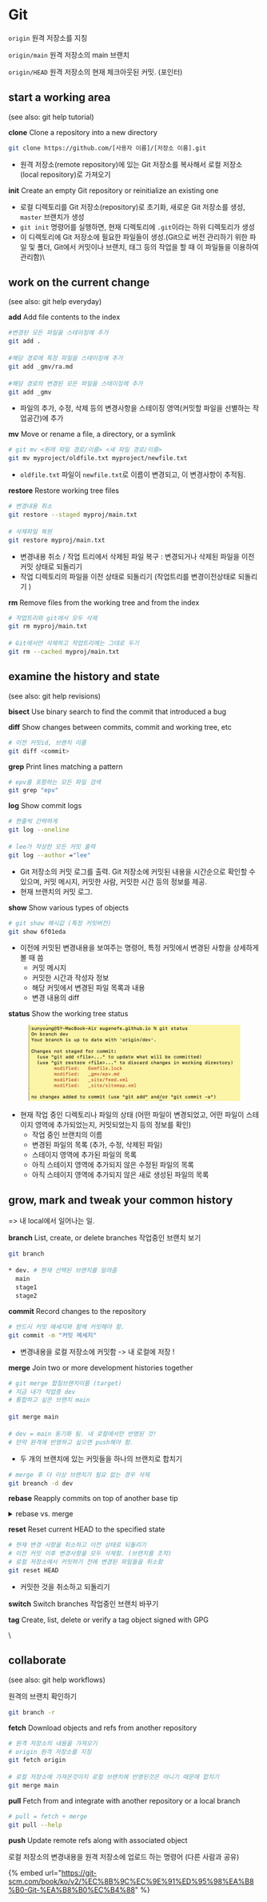 # Git

`origin` 원격 저장소를 지칭

`origin/main` 원격 저장소의 main 브랜치&#x20;

`origin/HEAD` 원격 저장소의 현재 체크아웃된 커밋. (포인터)



## start a working area&#x20;

(see also: git help tutorial)

&#x20;  **clone**     Clone a repository into a new directory&#x20;

```bash
git clone https://github.com/[사용자 이름]/[저장소 이름].git
```

* 원격 저장소(remote repository)에 있는 Git 저장소를 복사해서 로컬 저장소(local repository)로 가져오기&#x20;



&#x20;  **init**      Create an empty Git repository or reinitialize an existing one

* 로컬 디렉토리를 Git 저장소(repository)로 초기화, 새로운 Git 저장소를 생성,  `master` 브랜치가 생성
* `git init` 명령어를 실행하면, 현재 디렉토리에 `.git`이라는 하위 디렉토리가 생성
* &#x20;이 디렉토리에 Git 저장소에 필요한 파일들이 생성.(Git으로 버전 관리하기 위한 파일 및 폴더, Git에서 커밋이나 브랜치, 태그 등의 작업을 할 때 이 파일들을 이용하여 관리함)\




## work on the current change&#x20;

(see also: git help everyday)

&#x20;  **add**       Add file contents to the index

```bash
#변경된 모든 파일을 스테이징에 추가
git add .

#해당 경로에 특정 파일을 스테이징에 추가
git add _gmv/ra.md 

#해당 경로의 변경된 모든 파일을 스테이징에 추가
git add _gmv
```

* 파일의 추가, 수정, 삭제 등의 변경사항을 스테이징 영역(커밋할 파일을 선별하는 작업공간)에 추가



&#x20;  **mv**        Move or rename a file, a directory, or a symlink

```bash
# git mv <원래 파일 경로/이름> <새 파일 경로/이름>
git mv myproject/oldfile.txt myproject/newfile.txt
```

* `oldfile.txt` 파일이 `newfile.txt`로 이름이 변경되고, 이 변경사항이 추적됨.&#x20;



&#x20;  **restore**   Restore working tree files

```bash
# 변경내용 취소 
git restore --staged myproj/main.txt 

# 삭제파일 복원
git restore myproj/main.txt 
```

* 변경내용 취소 / 작업 트리에서 삭제된 파일 복구 : 변경되거나 삭제된 파일을 이전 커밋 상태로 되돌리기&#x20;
* 작업 디렉토리의 파일을 이전 상태로 되돌리기 (작업트리를 변경이전상태로 되돌리기 )



&#x20;  **rm**        Remove files from the working tree and from the index

```bash
# 작업트리와 git에서 모두 삭제 
git rm myproj/main.txt 

# Git에서만 삭제하고 작업트리에는 그대로 두기 
git rm --cached myproj/main.txt 
```



## examine the history and state&#x20;

(see also: git help revisions)

&#x20;  **bisect**    Use binary search to find the commit that introduced a bug&#x20;



&#x20;  **diff**      Show changes between commits, commit and working tree, etc

```bash
# 이전 커밋id, 브랜치 이름 
git diff <commit> 
```



&#x20;  **grep**      Print lines matching a pattern

```bash
# epv를 포함하는 모든 파일 검색 
git grep "epv" 
```



&#x20;  **log**       Show commit logs

```bash
# 한줄씩 간략하게 
git log --oneline 

# lee가 작성한 모든 커밋 출력 
git log --author ="lee" 
```

* Git 저장소의 커밋 로그를 출력. Git 저장소에 커밋된 내용을 시간순으로 확인할 수 있으며, 커밋 메시지, 커밋한 사람, 커밋한 시간 등의 정보를 제공.
* 현재 브랜치의 커밋 로그.&#x20;



&#x20;  **show**      Show various types of objects

```bash
# git show 해시값 (특정 커밋버전)
git show 6f01eda  
```

* 이전에 커밋된 변경내용을 보여주는 명령어, 특정 커밋에서 변경된 사항을 상세하게 볼 때 씀&#x20;
  * 커밋 메시지
  * 커밋한 시간과 작성자 정보
  * 해당 커밋에서 변경된 파일 목록과 내용
  * 변경 내용의 diff



&#x20;  **status**    Show the working tree status

<figure><img src="../../.gitbook/assets/image (29) (3) (1).png" alt=""><figcaption></figcaption></figure>

* 현재 작업 중인 디렉토리나 파일의 상태 (어떤 파일이 변경되었고, 어떤 파일이 스테이지 영역에 추가되었는지, 커밋되었는지 등의 정보를 확인)
  * 작업 중인 브랜치의 이름
  * 변경된 파일의 목록 (추가, 수정, 삭제된 파일)
  * 스테이지 영역에 추가된 파일의 목록
  * 아직 스테이지 영역에 추가되지 않은 수정된 파일의 목록
  * 아직 스테이지 영역에 추가되지 않은 새로 생성된 파일의 목록



## grow, mark and tweak your common history

\=> 내 local에서 일어나는 일.&#x20;

&#x20;  **branch**    List, create, or delete branches 작업중인 브랜치 보기&#x20;

```bash
git branch

* dev. # 현재 선택된 브랜치를 알려줌 
  main
  stage1
  stage2
```



&#x20;  **commit**    Record changes to the repository&#x20;

```bash
# 반드시 커밋 메세지와 함께 커밋해야 함. 
git commit -m "커밋 메세지"
```

* 변경내용을 로컬 저장소에 커밋함 -> 내 로컬에 저장 !



&#x20;  **merge**     Join two or more development histories together

```bash
# git merge 합칠브랜치이름 (target)
# 지금 내가 작업중 dev 
# 통합하고 싶은 브랜치 main 
 
git merge main

# dev = main 동기화 됨. 내 로컬에서만 반영된 것! 
# 만약 원격에 반영하고 싶으면 push해야 함. 
```

* 두 개의 브랜치에 있는 커밋들을 하나의 브랜치로 합치기

```bash
# merge 후 더 이상 브랜치가 필요 없는 경우 삭제 
git breanch -d dev  
```



&#x20;  **rebase**    Reapply commits on top of another base tip

<details>

<summary>rebase vs. merge</summary>

`merge`와 `rebase`는 모두 브랜치를 합치는 명령어입니다.

`merge`는 두 개 이상의 브랜치를 하나의 새로운 커밋으로 합치는 방법입니다. `merge`를 실행하면 브랜치의 모든 변경 사항이 포함된 새로운 커밋이 생성됩니다. 이 새로운 커밋은 두 개 이상의 부모 커밋을 가지고 있으며, 모든 부모 커밋의 변경 내용이 포함되어 있습니다. 따라서 기존의 브랜치들은 변경되지 않습니다.

`rebase`는 다른 브랜치의 변경 사항을 현재 브랜치에 적용하는 방법입니다. `rebase`를 실행하면 현재 브랜치가 선택한 브랜치의 최신 커밋에 기반하여 재작성됩니다. 이렇게 재작성된 커밋은 새로운 커밋으로 취급됩니다. 따라서 브랜치의 커밋 히스토리가 변경될 수 있습니다.

따라서 `merge`는 브랜치를 합치는 가장 간단한 방법이고, `rebase`는 브랜치를 깨끗하게 유지하면서 변경 사항을 적용하는 방법입니다.

</details>



&#x20;  **reset**     Reset current HEAD to the specified state

```bash
# 현재 변경 사항을 취소하고 이전 상태로 되돌리기 
# 이전 커밋 이후 변경사항을 모두 삭제함. (브랜치를 조작) 
# 로컬 저장소에서 커밋하기 전에 변경된 파일들을 취소함 
git reset HEAD 
```

* 커밋한 것을 취소하고 되돌리기&#x20;



&#x20;  **switch**    Switch branches 작업중인 브랜치 바꾸기&#x20;

&#x20;  **tag**       Create, list, delete or verify a tag object signed with GPG

\




## collaborate&#x20;

(see also: git help workflows)

원격의 브랜치 확인하기&#x20;

```bash
git branch -r 
```



&#x20;  **fetch**     Download objects and refs from another repository

```bash
# 원격 저장소의 내용을 가져오기 
# origin 원격 저장소를 지칭 
git fetch origin 

# 로컬 저장소에 가져온것이지 로컬 브랜치에 반영된것은 아니기 때문에 합치기  
git merge main
```

&#x20;  **pull**      Fetch from and integrate with another repository or a local branch

```bash
# pull = fetch + merge  
git pull --help
```



&#x20;  **push**      Update remote refs along with associated object

로컬 저장소의 변경내용을 원격 저장소에 업로드 하는 명령어 (다른 사람과 공유)





{% embed url="https://git-scm.com/book/ko/v2/%EC%8B%9C%EC%9E%91%ED%95%98%EA%B8%B0-Git-%EA%B8%B0%EC%B4%88" %}
